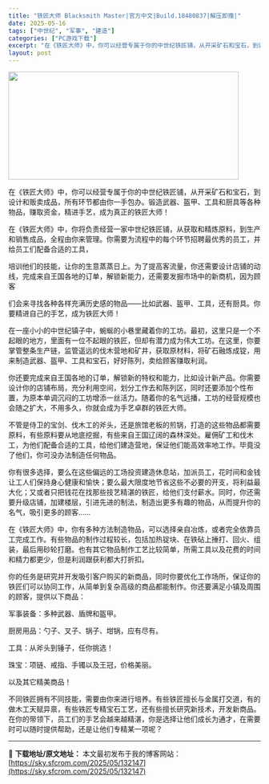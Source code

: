 ```yaml
---
title: "铁匠大师 Blacksmith Master|官方中文|Build.18480837|解压即撸|"
date: 2025-05-16
tags: ["中世纪", "军事", "建造"]
categories: ["PC游戏下载"]
excerpt: "在《铁匠大师》中，你可以经营专属于你的中世纪铁匠铺，从开采矿石和宝石，到设计和贩卖成品，所有环节都由你一手包办。锻造武器、盔甲、工具和厨具等各种物品，赚取资金，精进手艺，成为真正的铁匠大师！ 在《铁匠大师》中，你将负责经营一家中世纪铁匠铺，从获取和精炼原料，到生产和销售成品，全程由你来管理。你需要为&hellip;"
layout: post
---
```


<img class="aligncenter size-full wp-image-132110" src="https://sky.sfcrom.com/wp-content/uploads/2025/05/2025051606413523.webp" alt="" width="460" height="215" />

在《铁匠大师》中，你可以经营专属于你的中世纪铁匠铺，从开采矿石和宝石，到设计和贩卖成品，所有环节都由你一手包办。锻造武器、盔甲、工具和厨具等各种物品，赚取资金，精进手艺，成为真正的铁匠大师！

在《铁匠大师》中，你将负责经营一家中世纪铁匠铺，从获取和精炼原料，到生产和销售成品，全程由你来管理。你需要为流程中的每个环节招聘最优秀的员工，并给员工们配备合适的工具，

培训他们的技能，让你的生意蒸蒸日上。为了提高客流量，你还需要设计店铺的动线，完成来自王国各地的订单，解锁新能力，还需要发掘市场中的新商机，因为顾客

们会来寻找各种各样充满历史感的物品——比如武器、盔甲、工具，还有厨具。你要精进自己的手艺，成为铁匠大师！

在一座小小的中世纪镇子中，蜿蜒的小巷里藏着你的工坊。最初，这里只是一个不起眼的地方，里面有一位不起眼的铁匠，但却有潜力成为伟大工坊。在这里，你要掌管整条生产链，监管遥远的伐木营地和矿井，获取原材料，将矿石融炼成锭，用来制造武器、盔甲、工具和宝石，好好陈列，卖给顾客赚取利润。

你还要完成来自王国各地的订单，解锁新的特权和能力，比如设计新产品。你需要设计你的店铺布局，充分利用空间，划分工作去和陈列区，同时还要添加个性布置，为原本单调沉闷的工坊增添一丝活力。随着你的名气远播，工坊的经营规模也会随之扩大，不用多久，你就会成为手艺卓群的铁匠大师。

不管是侍卫的宝剑、伐木工的斧头，还是旅馆老板的煎锅，打造的这些物品都需要原料，有些原料要从地底挖掘，有些来自王国辽阔的森林深处。雇佣矿工和伐木工，为他们配备合适的工具，给他们建造营地，保证他们能高效率地工作。毕竟没了他们，你可没办法制造任何物品。

你有很多选择，要么在这些偏远的工场投资建造休息站，加派员工，花时间和金钱让工人们保持身心健康和愉快；要么最大限度地节省这些不必要的开支，将利益最大化；又或者只把钱花在找那些技艺精湛的铁匠，给他们支付薪水。同时，你还需要升级店铺，加建楼层，引进先进的制法，制造出更多有趣的物品，从而提升你的名气，吸引更多的顾客……

在《铁匠大师》中，你有多种方法制造物品，可以选择亲自冶炼，或者完全依靠员工完成工作。有些物品的制作过程较长，包括加热锭块、在铁砧上捶打、回火、组装，最后用砂轮打磨。也有其它物品制作工艺比较简单，所需工具以及花费的时间和精力都更少，但是利润跟获利都大打折扣。

你的任务是研究并开发吸引客户购买的新商品，同时你要优化工作场所，保证你的铁匠们可以协同工作，从简单到复杂高级的商品都能制作。你还要满足小镇及周围的顾客，提供以下商品：

军事装备：多种武器、盾牌和盔甲。

厨房用品：勺子、叉子、锅子、坩锅，应有尽有。

工具：从斧头到锤子，任你挑选！

珠宝：项链、戒指、手镯以及王冠，价格美丽。

以及其它精美商品！

不同铁匠拥有不同技能，需要由你来进行培养。有些铁匠擅长与金属打交道，有的做木工天赋异禀，有些铁匠专精宝石工艺，还有些擅长研究新技术，开发新商品。在你的带领下，员工们的手艺会越来越精湛，你是选择让他们成长为通才，在需要时可以随时提供帮助，还是让他们专精某一项呢？

---
📖 **下载地址/原文地址：** 本文最初发布于我的博客网站：[https://sky.sfcrom.com/2025/05/132147](https://sky.sfcrom.com/2025/05/132147)
